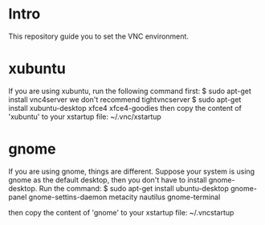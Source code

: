 # Intro
This repository guide you to set the VNC environment.

# xubuntu
If you are using xubuntu, run the following command first:
$ sudo apt-get install vnc4server
we don't recommend tightvncserver
$ sudo apt-get install xubuntu-desktop xfce4 xfce4-goodies
then copy the content of 'xubuntu' to your xstartup file: ~/.vnc/xstartup

# gnome
If you are using gnome, things are different. Suppose your system is using gnome as the default desktop, then you don't have to install gnome-desktop. Run the command:
$ sudo apt-get install ubuntu-desktop gnome-panel gnome-settins-daemon metacity nautilus gnome-terminal

then copy the content of 'gnome' to your xstartup file: ~/.vncstartup
